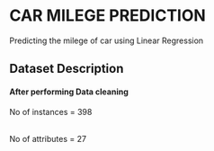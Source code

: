 # CAR MILEGE PREDICTION

Predicting the milege of car using Linear Regression

<h2>Dataset Description</h2>

<h4>After performing Data cleaning</h4>

<p>No of instances = 398</p>
<br>
No of attributes = 27

